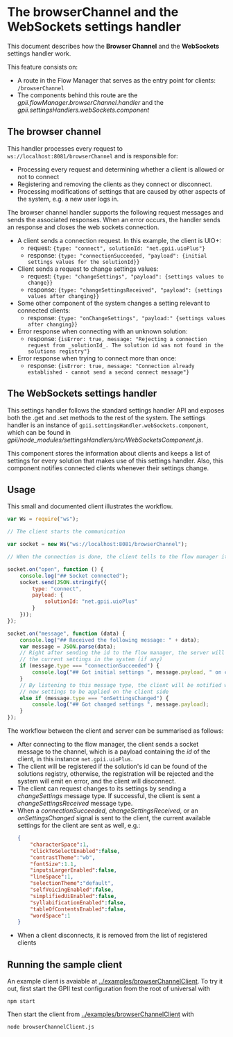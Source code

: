 # The browserChannel and the WebSockets settings handler

This document describes how the __Browser Channel__ and the __WebSockets__ settings handler work.

This feature consists on:

* A route in the Flow Manager that serves as the entry point for clients: `/browserChannel`
* The components behind this route are the _gpii.flowManager.browserChannel.handler_
  and the _gpii.settingsHandlers.webSockets.component_

## The browser channel

This handler processes every request to `ws://localhost:8081/browserChannel` and is responsible for:

* Processing every request and determining whether a client is allowed or not to connect
* Registering and removing the clients as they connect or disconnect.
* Processing modifications of settings that are caused by other aspects of the system, e.g. a new user logs in.

The browser channel handler supports the following request messages and sends the
associated responses.  When an error occurs, the handler sends an response and
closes the web sockets connection.

* A client sends a connection request.  In this example, the client is UIO+:
  * request: `{type: "connect", solutionId: "net.gpii.uioPlus"}`
  * response: `{type: "connectionSucceeded, "payload": {initial settings values for the solutionId}}`
* Client sends a request to change settings values:
  * request: `{type: "changeSettings", "payload": {settings values to change}}`
  * response: `{type: "changeSettingsReceived", "payload": {settings values after changing}}`
* Some other component of the system changes a setting relevant to connected clients:
  * response: `{type: "onChangeSettings", "payload:" {settings values after changing}}`
* Error response when connecting with an unknown solution:
  * response: `{isError: true, message: "Rejecting a connection request from _solutionId_.
  The solution id was not found in the solutions registry"}`
* Error response when trying to connect more than once:
  * response: `{isError: true, message: "Connection already established - cannot send a second connect message"}`

## The WebSockets settings handler

This settings handler follows the standard settings handler API and exposes both the .get and .set methods to the rest
of the system.  The settings handler is an instance of `gpii.settingsHandler.webSockets.component`, which can be found
in _gpii/node_modules/settingsHandlers/src/WebSocketsComponent.js_.

This component stores the information about clients and keeps a list of settings for every solution that makes use of
this settings handler.  Also, this component notifies connected clients whenever their settings change.

## Usage

This small and documented client illustrates the workflow.

```javascript
var Ws = require("ws");

// The client starts the communication

var socket = new Ws("ws://localhost:8081/browserChannel");

// When the connection is done, the client tells to the flow manager its id

socket.on("open", function () {
    console.log("## Socket connected");
    socket.send(JSON.stringify({
        type: "connect",
        payload: {
            solutionId: "net.gpii.uioPlus"
        }
    }));
});

socket.on("message", function (data) {
    console.log("## Received the following message: " + data);
    var message = JSON.parse(data);
    // Right after sending the id to the flow manager, the server will return back
    // the current settings in the system (if any)
    if (message.type === "connectionSucceeded") {
        console.log("## Got initial settings ", message.payload, " on connection");
    }
    // By listening to this message type, the client will be notified when the system has
    // new settings to be applied on the client side
    else if (message.type === "onSettingsChanged") {
        console.log("## Got changed settings ", message.payload);
    }
});
```

The workflow between the client and server can be summarised as follows:

* After connecting to the flow manager, the client sends a socket message to the channel, which is a payload containing
  the *id* of the client, in this instance `net.gpii.uioPlus`.
* The client will be registered if the solution's id can be found of the solutions registry, otherwise, the registration
  will be rejected and the system will emit en error, and the client will disconnect.
* The client can request changes to its settings by sending a _changeSettings_ message type.  If successful, the client
  is sent a _changeSettingsReceived_ message type.
* When a _connectionSucceeded_, _changeSettingsReceived_, or an _onSettingsChanged_ signal is sent to the client, the
  current available settings for the client are sent as well, e.g.:
    ```json
    {
        "characterSpace":1,
        "clickToSelectEnabled":false,
        "contrastTheme":"wb",
        "fontSize":1.1,
        "inputsLargerEnabled":false,
        "lineSpace":1,
        "selectionTheme":"default",
        "selfVoicingEnabled":false,
        "simplifiedUiEnabled":false,
        "syllabificationEnabled":false,
        "tableOfContentsEnabled":false,
        "wordSpace":1
    }
    ```
* When a client disconnects, it is removed from the list of registered clients

## Running the sample client

An example client is avaiable at [../examples/browserChannelClient](../examples/browserChannelClient). To try it out, first
start the GPII test configuration from the root of universal with

    npm start

Then start the client from [../examples/browserChannelClient](../examples/browserChannelClient) with

    node browserChannelClient.js

